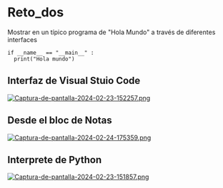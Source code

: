 # Reto_dos
Mostrar en un típico programa de "Hola Mundo" a través de diferentes interfaces
```
if __name__ == "__main__" :
  print("Hola mundo")
```

## Interfaz de Visual Stuio Code
[![Captura-de-pantalla-2024-02-23-152257.png](https://i.postimg.cc/sfb7P04h/Captura-de-pantalla-2024-02-23-152257.png)](https://postimg.cc/F1gYNpqr)
## Desde el bloc de Notas
[![Captura-de-pantalla-2024-02-24-175359.png](https://i.postimg.cc/GtjjSFQD/Captura-de-pantalla-2024-02-24-175359.png)](https://postimg.cc/30dpkDzr)
## Interprete de Python
[![Captura-de-pantalla-2024-02-23-151857.png](https://i.postimg.cc/8zbVB9Mk/Captura-de-pantalla-2024-02-23-151857.png)](https://postimg.cc/sM183nTb)
